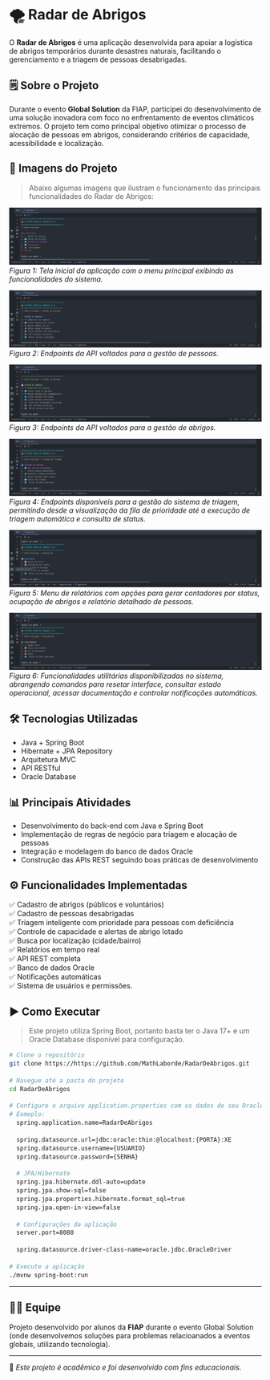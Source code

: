 # 🌪️ Radar de Abrigos

O **Radar de Abrigos** é uma aplicação desenvolvida para apoiar a logística de abrigos temporários durante desastres naturais, facilitando o gerenciamento e a triagem de pessoas desabrigadas.

## 🗒️ Sobre o Projeto

Durante o evento **Global Solution** da FIAP, participei do desenvolvimento de uma solução inovadora com foco no enfrentamento de eventos climáticos extremos. O projeto tem como principal objetivo otimizar o processo de alocação de pessoas em abrigos, considerando critérios de capacidade, acessibilidade e localização.

## 📸 Imagens do Projeto
> Abaixo algumas imagens que ilustram o funcionamento das principais funcionalidades do Radar de Abrigos:

![Menu Principal](./imagens/menu-principal.png)
*Figura 1: Tela inicial da aplicação com o menu principal exibindo as funcionalidades do sistema.*

![Gestão de Pessoas](./imagens/gestao-pessoas.png)
*Figura 2: Endpoints da API voltados para a gestão de pessoas.*

![Gestão Abrigos](./imagens/gestao-abrigos.png)
*Figura 3: Endpoints da API voltados para a gestão de abrigos.*

![Sistema Triagem](./imagens/sistema-triagem.png)
*Figura 4: Endpoints disponíveis para a gestão do sistema de triagem, permitindo desde a visualização da fila de prioridade até a execução de triagem automática e consulta de status.*

![Relatórios](./imagens/relatorios.png)
*Figura 5: Menu de relatórios com opções para gerar contadores por status, ocupação de abrigos e relatório detalhado de pessoas.*

![Utilitários](./imagens/utilitarios.png)
*Figura 6: Funcionalidades utilitárias disponibilizadas no sistema, abrangendo comandos para resetar interface, consultar estado operacional, acessar documentação e controlar notificações automáticas.*

## 🛠️ Tecnologias Utilizadas

- Java + Spring Boot
- Hibernate + JPA Repository
- Arquitetura MVC
- API RESTful
- Oracle Database

## 📊 Principais Atividades

- Desenvolvimento do back-end com Java e Spring Boot
- Implementação de regras de negócio para triagem e alocação de pessoas
- Integração e modelagem do banco de dados Oracle
- Construção das APIs REST seguindo boas práticas de desenvolvimento

## ⚙️ Funcionalidades Implementadas

✅ Cadastro de abrigos (públicos e voluntários)  
✅ Cadastro de pessoas desabrigadas  
✅ Triagem inteligente com prioridade para pessoas com deficiência  
✅ Controle de capacidade e alertas de abrigo lotado  
✅ Busca por localização (cidade/bairro)  
✅ Relatórios em tempo real  
✅ API REST completa  
✅ Banco de dados Oracle  
✅ Notificações automáticas  
✅ Sistema de usuários e permissões.  

## ▶️  Como Executar

> Este projeto utiliza Spring Boot, portanto basta ter o Java 17+ e um Oracle Database disponível para configuração.

```bash
# Clone o repositório
git clone https://https://github.com/MathLaborde/RadarDeAbrigos.git

# Navegue até a pasta do projeto
cd RadarDeAbrigos

# Configure o arquivo application.properties com os dados do seu Oracle Database
# Exmeplo:
  spring.application.name=RadarDeAbrigos

  spring.datasource.url=jdbc:oracle:thin:@localhost:{PORTA}:XE
  spring.datasource.username={USUARIO}
  spring.datasource.password={SENHA}

  # JPA/Hibernate
  spring.jpa.hibernate.ddl-auto=update
  spring.jpa.show-sql=false
  spring.jpa.properties.hibernate.format_sql=true
  spring.jpa.open-in-view=false

  # Configurações da aplicação
  server.port=8080

  spring.datasource.driver-class-name=oracle.jdbc.OracleDriver

# Execute a aplicação
./mvnw spring-boot:run
```
---

## 👨‍💻 Equipe

Projeto desenvolvido por alunos da **FIAP** durante o evento Global Solution (onde desenvolvemos soluções para problemas relacioanados a eventos globais, utilizando tecnologia).

---

📌 *Este projeto é acadêmico e foi desenvolvido com fins educacionais.*
